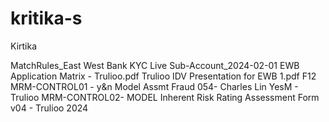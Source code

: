 # kritika-s
Kirtika


MatchRules_East West Bank KYC Live Sub-Account_2024-02-01
EWB Application Matrix - Trulioo.pdf
Trulioo IDV Presentation for EWB 1.pdf
F12 MRM-CONTROL01 - y&n Model Assmt Fraud 054- Charles Lin YesM - Trulioo
MRM-CONTROL02- MODEL Inherent Risk Rating Assessment Form v04 - Trulioo 2024



